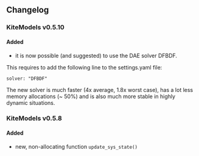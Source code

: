 ## Changelog

### KiteModels v0.5.10

#### Added

-    it is now possible (and suggested) to use the DAE solver DFBDF.

This requires to add the following line to the settings.yaml file: 

    solver: "DFBDF"

The new solver is much faster (4x average, 1.8x worst case), has a lot less memory allocations (~ 50%) and is also much more stable in highly dynamic situations.

### KiteModels v0.5.8

#### Added
- new, non-allocating function `update_sys_state()`